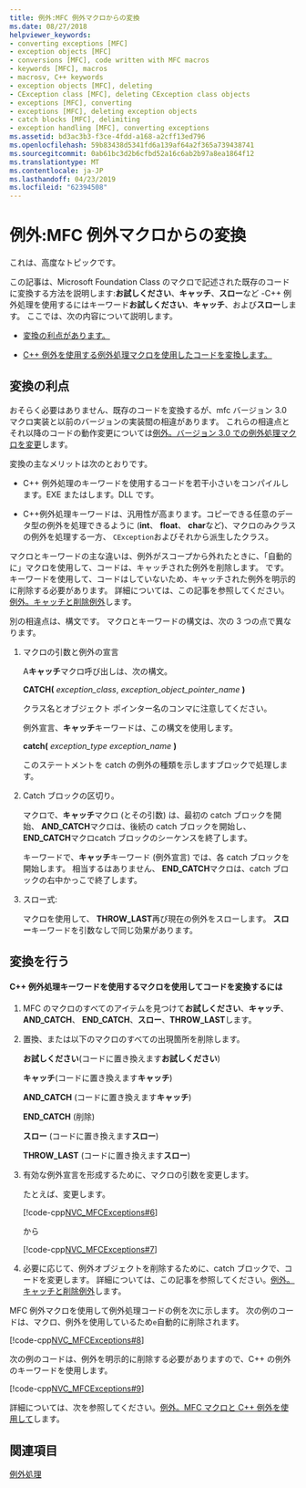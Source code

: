 ```yaml
---
title: 例外:MFC 例外マクロからの変換
ms.date: 08/27/2018
helpviewer_keywords:
- converting exceptions [MFC]
- exception objects [MFC]
- conversions [MFC], code written with MFC macros
- keywords [MFC], macros
- macrosv, C++ keywords
- exception objects [MFC], deleting
- CException class [MFC], deleting CException class objects
- exceptions [MFC], converting
- exceptions [MFC], deleting exception objects
- catch blocks [MFC], delimiting
- exception handling [MFC], converting exceptions
ms.assetid: bd3ac3b3-f3ce-4fdd-a168-a2cff13ed796
ms.openlocfilehash: 59b83438d5341fd6a139af64a2f365a739438741
ms.sourcegitcommit: 0ab61bc3d2b6cfbd52a16c6ab2b97a8ea1864f12
ms.translationtype: MT
ms.contentlocale: ja-JP
ms.lasthandoff: 04/23/2019
ms.locfileid: "62394508"
---
```

# <a name="exceptions-converting-from-mfc-exception-macros"></a>例外:MFC 例外マクロからの変換

これは、高度なトピックです。

この記事は、Microsoft Foundation Class のマクロで記述された既存のコードに変換する方法を説明します:**お試しください**、**キャッチ**、**スロー**など -C++ 例外処理を使用するにはキーワード**お試しください**、**キャッチ**、および**スロー**します。 ここでは、次の内容について説明します。

- [変換の利点があります。](#_core_advantages_of_converting)

- [C++ 例外を使用する例外処理マクロを使用したコードを変換します。](#_core_doing_the_conversion)

##  <a name="_core_advantages_of_converting"></a> 変換の利点

おそらく必要はありません、既存のコードを変換するが、mfc バージョン 3.0 マクロ実装と以前のバージョンの実装間の相違があります。 これらの相違点とそれ以降のコードの動作変更については[例外。バージョン 3.0 での例外処理マクロを変更](../mfc/exceptions-changes-to-exception-macros-in-version-3-0.md)します。

変換の主なメリットは次のとおりです。

- C++ 例外処理のキーワードを使用するコードを若干小さいをコンパイルします。EXE またはします。DLL です。

- C++例外処理キーワードは、汎用性が高まります。コピーできる任意のデータ型の例外を処理できるように (**int**、 **float**、 **char**など)、マクロのみクラスの例外を処理する一方、 `CException`およびそれから派生したクラス。

マクロとキーワードの主な違いは、例外がスコープから外れたときに、「自動的に」マクロを使用して、コードは、キャッチされた例外を削除します。 です。 キーワードを使用して、コードはしていないため、キャッチされた例外を明示的に削除する必要があります。 詳細については、この記事を参照してください。[例外。キャッチと削除例外](../mfc/exceptions-catching-and-deleting-exceptions.md)します。

別の相違点は、構文です。 マクロとキーワードの構文は、次の 3 つの点で異なります。

1. マクロの引数と例外の宣言

   A**キャッチ**マクロ呼び出しは、次の構文。

   **CATCH(** *exception_class*, *exception_object_pointer_name* **)**

   クラス名とオブジェクト ポインター名のコンマに注意してください。

   例外宣言、**キャッチ**キーワードは、この構文を使用します。

   **catch(** *exception_type* *exception_name* **)**

   このステートメントを catch の例外の種類を示しますブロックで処理します。

2. Catch ブロックの区切り。

   マクロで、**キャッチ**マクロ (とその引数) は、最初の catch ブロックを開始、 **AND_CATCH**マクロは、後続の catch ブロックを開始し、 **END_CATCH**マクロcatch ブロックのシーケンスを終了します。

   キーワードで、**キャッチ**キーワード (例外宣言) では、各 catch ブロックを開始します。 相当するはありません、 **END_CATCH**マクロは、catch ブロックの右中かっこで終了します。

3. スロー式:

   マクロを使用して、 **THROW_LAST**再び現在の例外をスローします。 **スロー**キーワードを引数なしで同じ効果があります。

##  <a name="_core_doing_the_conversion"></a> 変換を行う

#### <a name="to-convert-code-using-macros-to-use-the-c-exception-handling-keywords"></a>C++ 例外処理キーワードを使用するマクロを使用してコードを変換するには

1. MFC のマクロのすべてのアイテムを見つけて**お試しください**、**キャッチ**、 **AND_CATCH**、 **END_CATCH**、**スロー**、**THROW_LAST**します。

2. 置換、または以下のマクロのすべての出現箇所を削除します。

   **お試しください**(コードに置き換えます**お試しください**)

   **キャッチ**(コードに置き換えます**キャッチ**)

   **AND_CATCH** (コードに置き換えます**キャッチ**)

   **END_CATCH** (削除)

   **スロー** (コードに置き換えます**スロー**)

   **THROW_LAST** (コードに置き換えます**スロー**)

3. 有効な例外宣言を形成するために、マクロの引数を変更します。

   たとえば、変更します。

   [!code-cpp[NVC_MFCExceptions#6](../mfc/codesnippet/cpp/exceptions-converting-from-mfc-exception-macros_1.cpp)]

   から

   [!code-cpp[NVC_MFCExceptions#7](../mfc/codesnippet/cpp/exceptions-converting-from-mfc-exception-macros_2.cpp)]

4. 必要に応じて、例外オブジェクトを削除するために、catch ブロックで、コードを変更します。 詳細については、この記事を参照してください。[例外。キャッチと削除例外](../mfc/exceptions-catching-and-deleting-exceptions.md)します。

MFC 例外マクロを使用して例外処理コードの例を次に示します。 次の例のコードは、マクロ、例外を使用しているため`e`自動的に削除されます。

[!code-cpp[NVC_MFCExceptions#8](../mfc/codesnippet/cpp/exceptions-converting-from-mfc-exception-macros_3.cpp)]

次の例のコードは、例外を明示的に削除する必要がありますので、C++ の例外のキーワードを使用します。

[!code-cpp[NVC_MFCExceptions#9](../mfc/codesnippet/cpp/exceptions-converting-from-mfc-exception-macros_4.cpp)]

詳細については、次を参照してください。[例外。MFC マクロと C++ 例外を使用して](../mfc/exceptions-using-mfc-macros-and-cpp-exceptions.md)します。

## <a name="see-also"></a>関連項目

[例外処理](../mfc/exception-handling-in-mfc.md)<br/>
